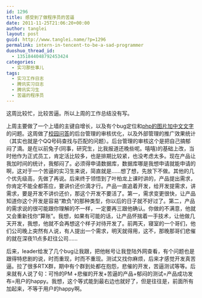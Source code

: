 ```yaml
---
id: 1296
title: 感受到了做程序员的苦逼
date: 2011-11-25T21:06:20+00:00
author: tanglei
layout: post
guid: http://www.tanglei.name/?p=1296
permalink: intern-in-tencent-to-be-a-sad-programmer
duoshuo_thread_id:
  - 1351844048792453424
categories:
  - 实习那些事儿
tags:
  - 实习工作日志
  - 腾讯实习日志
  - 腾讯实习生
  - 苦逼的程序员
---
```

这周比较忙，比较苦逼。所以上周的工作总结没有写。

上周主要做了一个上墙的主键自增长，以及有个bug定位和[php的图片加中文文字](http://www.tanglei.name/add-chinese-text-mark-to-picture-in-php/)的问题。这周做了[校园问答](http://www.pengyou.com/index.php?mod=ask)的后台管理的审核优化，以及外部管理的推广效果统计（其实也就是个QQ号码查找与匹配的问题）。后台管理的审核这个是把自己搞郁闷了滴。是在以前兔子(同事，研究生，比我报道还晚些呢。嘻嘻)的基础上改，当时他作为正式员工，肯定活比较多，也是排期比较紧，也没考虑太多。现在产品让我加时间的统计，我郁闷了。必须得申请数据库，数据库哪是我想申请就能申请的啊，这对于一个苦逼的实习生来说，简直就是……想了想，先放下不做。其他的几个优先级高，先做了再说。后来终于领悟到了叶柏龙上课时讲的，产品提出需求，你肯定不能全都答应，要讲价还价滴才行。产品一直追着开发，给开发提需求，讲需求，要是开发不讲价还价，那这个开发不要活了。第一，需求变更很快，让产品知道你这个开发是容易“欺负”的那种类型，你以后的日子就不好过了。第二，产品的需求说的很可能跟你理解的不一样，一定要再三跟他确认。你做的不满意，他就又会重新找你“算账”。我想，如果有可能的话，让产品怀揣着一手技术，让他做几天开发，我想，他就不会再想这个样子对待开发了。前两天，寝室的一个哥们，他们公司晚上突然有人说，有人提出一个需求，明天就得用，这不，那晚那哥们悲催的就在深夜11点多赶往公司……

后来，leader给发了几个bug让我跟，把他帐号让我登陆外网查看，有个问题也是跟得特悲剧的说，时而重现，时而不重现。测试又找你麻烦，后来才感觉开发真苦逼。拉了很多RTX群，期中有个群到处都在抱怨，悲催的开发，苦逼测试等等。后来就有人说了句：可怜的PM +悲催的开发+苦逼的产品+郁闷的测试=产品成功发布=用户的happy。我想，这个等式能到最右边也就好了，但是往往是，前面所有加起来，不等于用户的happy啊。
